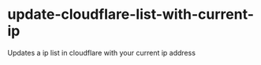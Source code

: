 # update-cloudflare-list-with-current-ip
 Updates a ip list in cloudflare with your current ip address
